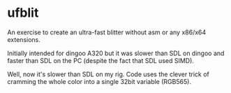 ufblit
======

An exercise to create an ultra-fast blitter without asm or any x86/x64 extensions.

Initially intended for dingoo A320 but it was slower than SDL on dingoo and faster than SDL on the PC (despite the fact that SDL used SIMD).

Well, now it's slower than SDL on my rig. Code uses the clever trick of cramming the whole color into a single 32bit variable (RGB565).
